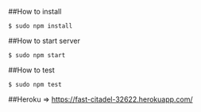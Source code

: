 
##How to install
```
$ sudo npm install
```
##How to start server
```
$ sudo npm start
```
##How to test
```
$ sudo npm test
```
##Heroku =>
https://fast-citadel-32622.herokuapp.com/
